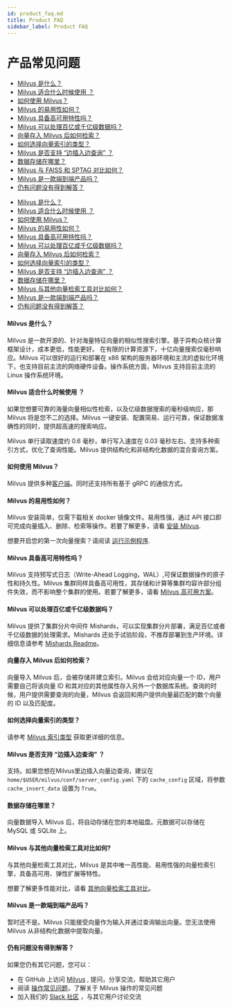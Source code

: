 ```yaml
---
id: product_faq.md
title: Product FAQ
sidebar_label: Product FAQ
---
```


# 产品常见问题

<!-- TOC -->

- [Milvus 是什么？](#Milvus-是什么)
- [Milvus 适合什么时候使用 ？](#Milvus-适合什么时候使用-)
- [如何使用 Milvus？](#如何使用-Milvus)
- [Milvus 的易用性如何？](#Milvus-的易用性如何)
- [Milvus 具备高可用特性吗？](#Milvus-具备高可用特性吗)
- [Milvus 可以处理百亿或千亿级数据吗？](#Milvus-可以处理百亿或千亿级数据吗)
- [向量存入 Milvus 后如何检索？](#向量存入-Milvus-后如何检索)
- [如何选择向量索引的类型？](#如何选择向量索引的类型)
- [Milvus 是否支持 “边插入边查询” ？](#Milvus-是否支持-边插入边查询-)
- [数据存储在哪里？](#数据存储在哪里)
- [Milvus 与 FAISS 和 SPTAG 对比如何？](#Milvus-与-FAISS-和-SPTAG-对比如何)
- [Milvus 是一款端到端产品吗？](#Milvus-是一款端到端产品吗)
- [仍有问题没有得到解答？](#仍有问题没有得到解答)

<!-- /TOC -->

<!-- TOC -->

- [Milvus 是什么？](#Milvus-是什么)
- [Milvus 适合什么时候使用 ？](#Milvus-适合什么时候使用-)
- [如何使用 Milvus？](#如何使用-Milvus)
- [Milvus 的易用性如何？](#Milvus-的易用性如何)
- [Milvus 具备高可用特性吗？](#Milvus-具备高可用特性吗)
- [Milvus 可以处理百亿或千亿级数据吗？](#Milvus-可以处理百亿或千亿级数据吗)
- [向量存入 Milvus 后如何检索？](#向量存入-Milvus-后如何检索)
- [如何选择向量索引的类型？](#如何选择向量索引的类型)
- [Milvus 是否支持 “边插入边查询” ？](#Milvus-是否支持-边插入边查询-)
- [数据存储在哪里？](#数据存储在哪里)
- [Milvus 与其他向量检索工具对比如何？](#Milvus-与其他向量检索工具对比如何)
- [Milvus 是一款端到端产品吗？](#Milvus-是一款端到端产品吗)
- [仍有问题没有得到解答？](#仍有问题没有得到解答)

<!-- /TOC -->

#### Milvus 是什么？

Milvus 是一款开源的、针对海量特征向量的相似性搜索引擎。基于异构众核计算框架设计，成本更低，性能更好。 在有限的计算资源下，十亿向量搜索仅毫秒响应。Milvus 可以很好的运行和部署在 x86 架构的服务器环境和主流的虚拟化环境下，也支持目前主流的网络硬件设备。操作系统方面，Milvus 支持目前主流的 Linux 操作系统环境。

#### Milvus 适合什么时候使用 ？

如果您想要可靠的海量向量相似性检索，以及亿级数据搜索的毫秒级响应，那 Milvus 将是您不二的选择。Milvus 一键安装、配置简易、运行可靠，保证数据准确性的同时，提供超高速的搜索响应。

Milvus 单行读取速度约 0.6 毫秒，单行写入速度在 0.03 毫秒左右。支持多种索引方式，优化了查询性能。Milvus 提供结构化和非结构化数据的混合查询方案。

#### 如何使用 Milvus？

Milvus 提供多种[客户端](../reference/sdk.md)。同时还支持所有基于 gRPC 的通信方式。

#### Milvus 的易用性如何？

Milvus 安装简单，仅需下载相关 docker 镜像文件。易用性强，通过 API 接口即可完成向量插入、删除、检索等操作。若要了解更多，请看 [安装 Milvus](../guides/get_started/install_milvus/install_milvus.md).

想要开启您的第一次向量搜索？请阅读 [运行示例程序](../guides/get_started/example_code.md).

#### Milvus 具备高可用特性吗？

Milvus 支持预写式日志（Write-Ahead Logging，WAL）,可保证数据操作的原子性和持久性。Milvus 集群同样具备高可用性，其存储和计算等集群均容许部分组件失效，而不影响整个集群的使用。若要了解更多，请看 [Milvus 高可用方案](https://github.com/milvus-io/bootcamp/tree/0.5.3/solutions/Milvus_HA)。

#### Milvus 可以处理百亿或千亿级数据吗？

Milvus 提供了集群分片中间件 Mishards，可以实现集群分片部署，满足百亿或者千亿级数据的处理需求。Mishards 还处于试验阶段，不推荐部署到生产环境。详细信息请参考 [Mishards Readme](https://github.com/milvus-io/milvus/blob/0.6.0/shards/README_CN.md)。

#### 向量存入 Milvus 后如何检索？

向量导入 Milvus 后，会被存储并建立索引。Milvus 会给对应向量一个 ID，用户需要自己将该向量 ID 和其对应的其他属性存入另外一个数据库系统。查询的时候，用户提供需要查询的向量，Milvus 会返回和用户提供向量最匹配的数个向量的 ID 以及匹配度。

#### 如何选择向量索引的类型？

请参考 [Milvus 索引类型](../guides/index.md) 获取更详细的信息。

#### Milvus 是否支持 “边插入边查询” ？

支持。如果您想在Milvus里边插入向量边查询，建议在 `home/$USER/milvus/conf/server_config.yaml` 下的 `cache_config` 区域，将参数 `cache_insert_data` 设置为 `True`。

#### 数据存储在哪里？

向量数据导入 Milvus 后，将自动存储在您的本地磁盘。元数据可以存储在 MySQL 或 SQLite 上。

#### Milvus 与其他向量检索工具对比如何?

与其他向量检索工具对比，Milvus 是其中唯一高性能、易用性强的向量检索引擎，具备高可用、弹性扩展等特性。

想要了解更多性能对比，请看 [其他向量检索工具对比](../aboutmilvus/vector_db.md)。

#### Milvus 是一款端到端产品吗？

暂时还不是。Milvus 只能接受向量作为输入并通过查询输出向量。您无法使用 Milvus 从非结构化数据中提取向量。

#### 仍有问题没有得到解答？

如果您仍有其它问题，您可以：

- 在 GitHub 上访问 [Milvus](https://github.com/milvus-io/milvus/issues) , 提问，分享交流，帮助其它用户 
- 阅读 [操作常见问题](operational_faq.md)，了解关于 Milvus 操作的常见问题 
- 加入我们的 [Slack 社区](https://join.slack.com/t/milvusio/shared_invite/enQtNzY1OTQ0NDI3NjMzLWNmYmM1NmNjOTQ5MGI5NDhhYmRhMGU5M2NhNzhhMDMzY2MzNDdlYjM5ODQ5MmE3ODFlYzU3YjJkNmVlNDQ2ZTk) ，与其它用户讨论交流

